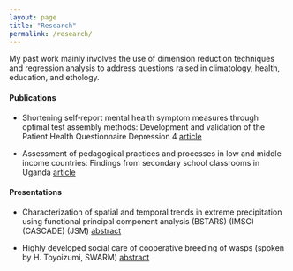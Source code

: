 ```yaml
---
layout: page
title: "Research"
permalink: /research/
---
```


My past work mainly involves the use of dimension reduction techniques and regression analysis to address questions raised in climatology, health, education, and ethology. 

#### Publications

* Shortening self‐report mental health symptom measures through optimal test assembly methods: Development and validation of the Patient Health Questionnaire Depression 4 [article](https://onlinelibrary.wiley.com/doi/full/10.1002/da.22841)

* Assessment of pedagogical practices and processes in low and middle income countries: Findings from secondary school classrooms in Uganda [article](https://www.sciencedirect.com/science/article/pii/S0742051X17303402)

#### Presentations

* Characterization of spatial and temporal trends in extreme precipitation using functional principal component analysis (BSTARS) (IMSC) (CASCADE) (JSM) [abstract](https://ww2.amstat.org/meetings/jsm/2019/onlineprogram/AbstractDetails.cfm?abstractid=304918)

* Highly developed social care of cooperative breeding of wasps (spoken by H. Toyoizumi, SWARM) [abstract](https://easychair.org/smart-program/SWARM2015/2015-10-29.html#talk:12496)
